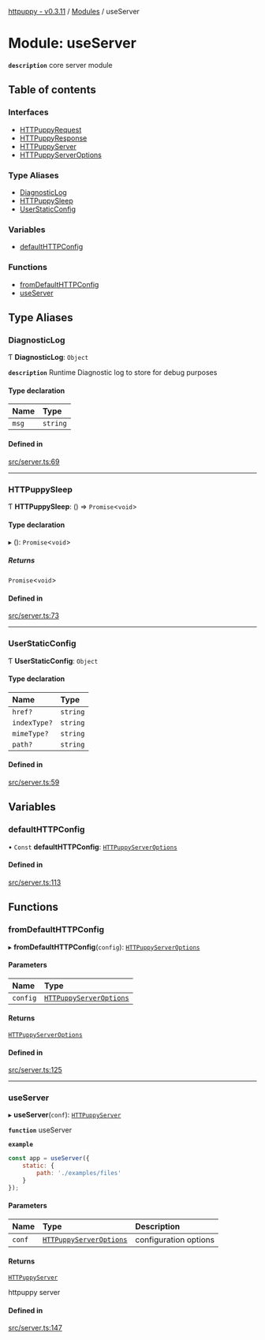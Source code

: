 [httpuppy - v0.3.11](../README.md) / [Modules](../modules.md) / useServer

# Module: useServer

**`description`** core server module

## Table of contents

### Interfaces

- [HTTPuppyRequest](../interfaces/useServer.HTTPuppyRequest.md)
- [HTTPuppyResponse](../interfaces/useServer.HTTPuppyResponse.md)
- [HTTPuppyServer](../interfaces/useServer.HTTPuppyServer.md)
- [HTTPuppyServerOptions](../interfaces/useServer.HTTPuppyServerOptions.md)

### Type Aliases

- [DiagnosticLog](useServer.md#diagnosticlog)
- [HTTPuppySleep](useServer.md#httpuppysleep)
- [UserStaticConfig](useServer.md#userstaticconfig)

### Variables

- [defaultHTTPConfig](useServer.md#defaulthttpconfig)

### Functions

- [fromDefaultHTTPConfig](useServer.md#fromdefaulthttpconfig)
- [useServer](useServer.md#useserver)

## Type Aliases

### DiagnosticLog

Ƭ **DiagnosticLog**: `Object`

**`description`** Runtime Diagnostic log to store for debug purposes

#### Type declaration

| Name | Type |
| :------ | :------ |
| `msg` | `string` |

#### Defined in

[src/server.ts:69](https://github.com/abschill/httpuppy/blob/3003846/src/server.ts#L69)

___

### HTTPuppySleep

Ƭ **HTTPuppySleep**: () => `Promise`<`void`\>

#### Type declaration

▸ (): `Promise`<`void`\>

##### Returns

`Promise`<`void`\>

#### Defined in

[src/server.ts:73](https://github.com/abschill/httpuppy/blob/3003846/src/server.ts#L73)

___

### UserStaticConfig

Ƭ **UserStaticConfig**: `Object`

#### Type declaration

| Name | Type |
| :------ | :------ |
| `href?` | `string` |
| `indexType?` | `string` |
| `mimeType?` | `string` |
| `path?` | `string` |

#### Defined in

[src/server.ts:59](https://github.com/abschill/httpuppy/blob/3003846/src/server.ts#L59)

## Variables

### defaultHTTPConfig

• `Const` **defaultHTTPConfig**: [`HTTPuppyServerOptions`](../interfaces/useServer.HTTPuppyServerOptions.md)

#### Defined in

[src/server.ts:113](https://github.com/abschill/httpuppy/blob/3003846/src/server.ts#L113)

## Functions

### fromDefaultHTTPConfig

▸ **fromDefaultHTTPConfig**(`config`): [`HTTPuppyServerOptions`](../interfaces/useServer.HTTPuppyServerOptions.md)

#### Parameters

| Name | Type |
| :------ | :------ |
| `config` | [`HTTPuppyServerOptions`](../interfaces/useServer.HTTPuppyServerOptions.md) |

#### Returns

[`HTTPuppyServerOptions`](../interfaces/useServer.HTTPuppyServerOptions.md)

#### Defined in

[src/server.ts:125](https://github.com/abschill/httpuppy/blob/3003846/src/server.ts#L125)

___

### useServer

▸ **useServer**(`conf`): [`HTTPuppyServer`](../interfaces/useServer.HTTPuppyServer.md)

**`function`** useServer

**`example`**
```javascript
const app = useServer({
	static: {
		path: './examples/files'
	}
});
```

#### Parameters

| Name | Type | Description |
| :------ | :------ | :------ |
| `conf` | [`HTTPuppyServerOptions`](../interfaces/useServer.HTTPuppyServerOptions.md) | configuration options |

#### Returns

[`HTTPuppyServer`](../interfaces/useServer.HTTPuppyServer.md)

httpuppy server

#### Defined in

[src/server.ts:147](https://github.com/abschill/httpuppy/blob/3003846/src/server.ts#L147)

